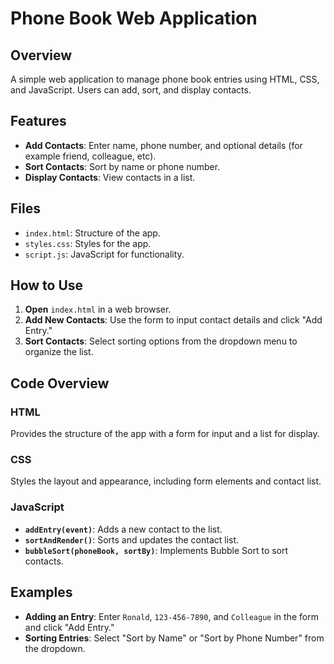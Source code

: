 # Phone Book Web Application

## Overview

A simple web application to manage phone book entries using HTML, CSS, and JavaScript. Users can add, sort, and display contacts.

## Features

- **Add Contacts**: Enter name, phone number, and optional details (for example friend, colleague, etc).
- **Sort Contacts**: Sort by name or phone number.
- **Display Contacts**: View contacts in a list.

## Files

- `index.html`: Structure of the app.
- `styles.css`: Styles for the app.
- `script.js`: JavaScript for functionality.

## How to Use

1. **Open** `index.html` in a web browser.
2. **Add New Contacts**: Use the form to input contact details and click "Add Entry."
3. **Sort Contacts**: Select sorting options from the dropdown menu to organize the list.

## Code Overview

### HTML

Provides the structure of the app with a form for input and a list for display.

### CSS

Styles the layout and appearance, including form elements and contact list.

### JavaScript

- **`addEntry(event)`**: Adds a new contact to the list.
- **`sortAndRender()`**: Sorts and updates the contact list.
- **`bubbleSort(phoneBook, sortBy)`**: Implements Bubble Sort to sort contacts.

## Examples

- **Adding an Entry**: Enter `Ronald`, `123-456-7890`, and `Colleague` in the form and click "Add Entry."
- **Sorting Entries**: Select "Sort by Name" or "Sort by Phone Number" from the dropdown.
